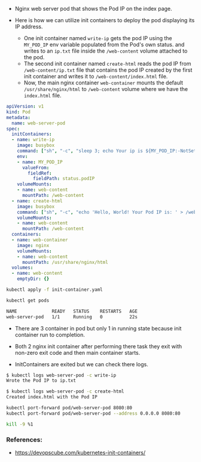 * Nginx web server pod that shows the Pod IP on the index page.

* Here is how we can utilize init containers to deploy the pod displaying its IP address.
  - One init container named `write-ip` gets the pod IP using the `MY_POD_IP` env variable populated from the Pod's own status. and writes to an `ip.txt` file inside the `/web-content` volume attached to the pod.
  - The second init container named `create-html` reads the pod IP from `/web-content/ip.txt` file that contains the pod IP created by the first init container and writes it to `/web-content/index.html` file.
  - Now, the main nginx container `web-container` mounts the default `/usr/share/nginx/html` to `/web-content` volume where we have the `index.html` file.

```yaml
apiVersion: v1
kind: Pod
metadata:
  name: web-server-pod
spec:
  initContainers:
  - name: write-ip
    image: busybox
    command: ["sh", "-c", "sleep 3; echo Your ip is ${MY_POD_IP:-NotSet}; echo ${MY_POD_IP:-NotSet} > /web-content/ip.txt; echo 'Wrote the Pod IP to ip.txt'"]
    env:
    - name: MY_POD_IP
      valueFrom:
        fieldRef:
          fieldPath: status.podIP
    volumeMounts:
    - name: web-content
      mountPath: /web-content
  - name: create-html
    image: busybox
    command: ["sh", "-c", "echo 'Hello, World! Your Pod IP is: ' > /web-content/index.html; cat /web-content/ip.txt >> /web-content/index.html; echo 'Created index.html with the Pod IP'"]
    volumeMounts:
    - name: web-content
      mountPath: /web-content
  containers:
  - name: web-container
    image: nginx
    volumeMounts:
    - name: web-content
      mountPath: /usr/share/nginx/html
  volumes:
  - name: web-content
    emptyDir: {}
```
```bash
kubectl apply -f init-container.yaml
```
```bash
kubectl get pods

NAME             READY   STATUS    RESTARTS   AGE
web-server-pod   1/1     Running   0          22s
```
- There are 3 container in pod but only 1 in running state because init container run to completion.
- Both 2 nginx init container after performing there task they exit with non-zero exit code and then main container starts.

- InitContainers  are exited but we can check there logs.
```bash
$ kubectl logs web-server-pod -c write-ip   
Wrote the Pod IP to ip.txt

$ kubectl logs web-server-pod -c create-html
Created index.html with the Pod IP
```
```bash
kubectl port-forward pod/web-server-pod 8080:80
kubectl port-forward pod/web-server-pod --address 0.0.0.0 8080:80
```
```bash
kill -9 %1
```

### References:
- https://devopscube.com/kubernetes-init-containers/